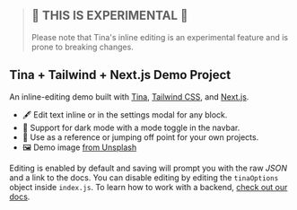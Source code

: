 > ## **🚧 THIS IS EXPERIMENTAL 🚧**
> Please note that Tina's inline editing is an experimental feature and is prone to breaking changes.

## Tina + Tailwind + Next.js Demo Project

An inline-editing demo built with [Tina](https://github.com/tinacms/tinacms), [Tailwind CSS](https://github.com/tailwindlabs/tailwindcss), and [Next.js](https://github.com/vercel/next.js/).

- 🖋️ Edit text inline or in the settings modal for any block.
- 🦉 Support for dark mode with a mode toggle in the navbar.
- 📓 Use as a reference or jumping off point for your own projects.
- 🖼️ Demo image [from Unsplash](https://unsplash.com/photos/3SfRHVfivdA)

Editing is enabled by default and saving will prompt you with the raw _JSON_ and a link to the docs. You can disable editing by editing the `tinaOptions` object inside `index.js`. To learn how to work with a backend, [check out our docs](https://tina.io/docs/getting-started/backends/).
